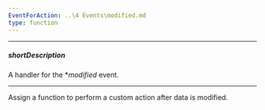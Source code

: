 ```yaml
---
EventForAction: ..\4 Events\modified.md
type: function
---
```

---
##### shortDescription
A handler for the **modified* event.

---
Assign a function to perform a custom action after data is modified.